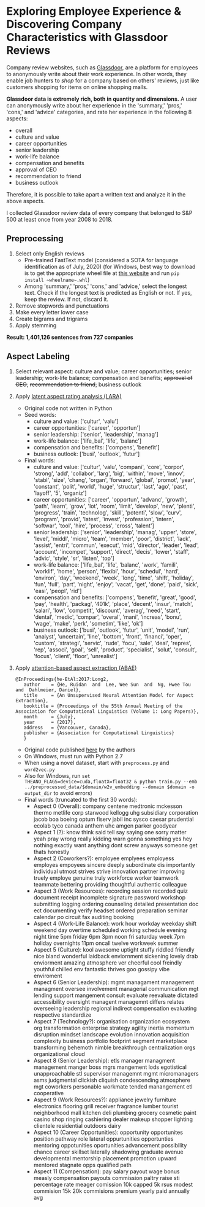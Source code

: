 # Exploring Employee Experience & Discovering Company Characteristics with Glassdoor Reviews
Company review websites, such as [Glassdoor](https://www.glassdoor.com/index.htm), are a platform for employees to anonymously write about their work experience.
In other words, they enable job hunters to *shop* for a company based on others' reviews, just like customers shopping for items on online shopping malls.

**Glassdoor data is extremely rich, both in quantity and dimensions.** A user can anonymously write about her experience in the 'summary,' 'pros,' 'cons,' and 'advice' categories, and rate her experience in the following 8 aspects:
- overall
- culture and value
- career opportunities
- senior leadership
- work-life balance
- compensation and benefits
- approval of CEO
- recommendation to friend
- business outlook

Therefore, it is possible to take apart a written text and analyze it in the above aspects.

I collected Glassdoor review data of every company that belonged to S&P 500 at least once from year 2008 to 2018.


## Preprocessing
1. Select only English reviews
   - Pre-trained FastText model (considered a SOTA for language identification as of July, 2020) (for Windows, best way to download is to get the appropriate wheel file at [this website](https://www.lfd.uci.edu/~gohlke/pythonlibs/#fasttext) and run `pip install ~wheelname~.whl`)
   - Among 'summary,' 'pros,' 'cons,' and 'advice,' select the longest text. Check if the longest text is predicted as English or not. If yes, keep the review. If not, discard it.
2. Remove stopwords and punctuations
3. Make every letter lower case
4. Create bigrams and trigrams
5. Apply stemming

**Result: 1,401,126 sentences from 727 companies**


## Aspect Labeling
1. Select relevant aspect: culture and value; career opportunities; senior leadership; work-life balance; compensation and benefits; ~~approval of CEO~~; ~~recommendation to friend~~; business outlook
2. Apply [latent aspect rating analysis (LARA)](https://www.cs.virginia.edu/~hw5x/paper/rp166f-wang.pdf)
   - Original code not written in Python
   - Seed words:
      - culture and value: ['cultur', 'valu']
      - career opportunities: ['career', 'opportun']
      - senior leadership: ['senior', 'leadership', 'manag']
      - work-life balance: ['life_bal', 'life', 'balanc']
      - compensation and benefits: ['compens', 'benefit']
      - business outlook: ['busi', 'outlook', 'futur']
   - Final words:
      - culture and value: ['cultur', 'valu', 'compani', 'core', 'corpor', 'strong', 'add', 'collabor', 'larg', 'big', 'within', 'move', 'innov', 'stabl', 'size', 'chang', 'organ', 'forward', 'global', 'promot', 'year', 'constant', 'polit', 'world', 'huge', 'structur', 'last', 'ago', 'past', 'layoff', '5', 'organiz']
      - career opportunities: ['career', 'opportun', 'advanc', 'growth', 'path', 'learn', 'grow', 'lot', 'room', 'limit', 'develop', 'new', 'plenti', 'progress', 'train', 'technolog', 'skill', 'potenti', 'slow', 'curv', 'program', 'provid', 'latest', 'invest', 'profession', 'intern', 'softwar', 'tool', 'hire', 'process', 'cross', 'talent']
      - senior leadership: ['senior', 'leadership', 'manag', 'upper', 'store', 'level', 'middl', 'micro', 'team', 'member', 'poor', 'district', 'lack', 'assist', 'entri', 'commun', 'execut', 'mid', 'director', 'leader', 'lead', 'account', 'incompet', 'support', 'direct', 'decis', 'lower', 'staff', 'advic', 'style', 'sr', 'listen', 'top']
      - work-life balance: ['life_bal', 'life', 'balanc', 'work', 'famili', 'worklif', 'home', 'person', 'flexibl', 'hour', 'schedul', 'hard', 'environ', 'day', 'weekend', 'week', 'long', 'time', 'shift', 'holiday', 'fun', 'full', 'part', 'night', 'enjoy', 'vacat', 'get', 'done', 'paid', 'sick', 'easi', 'peopl', 'rid']
      - compensation and benefits: ['compens', 'benefit', 'great', 'good', 'pay', 'health', 'packag', '401k', 'place', 'decent', 'insur', 'match', 'salari', 'low', 'competit', 'discount', 'averag', 'need', 'start', 'dental', 'medic', 'compar', 'overal', 'mani', 'increas', 'bonu', 'wage', 'make', 'perk', 'sometim', 'like', 'ok']
      - business outlook: ['busi', 'outlook', 'futur', 'unit', 'model', 'run', 'analyst', 'uncertain', 'line', 'bottom', 'front', 'financi', 'oper', 'custom', 'strategi', 'servic', 'rude', 'focu', 'sale', 'deal', 'repres', 'rep', 'associ', 'goal', 'sell', 'product', 'specialist', 'solut', 'consult', 'focus', 'client', 'floor', 'unrealist']
3. Apply [attention-based aspect extraction (ABAE)](https://www.aclweb.org/anthology/P17-1036.pdf)
   ```
   @InProceedings{he-EtAl:2017:Long2,
      author    = {He, Ruidan  and  Lee, Wee Sun  and  Ng, Hwee Tou  and  Dahlmeier, Daniel},
      title     = {An Unsupervised Neural Attention Model for Aspect Extraction},
      booktitle = {Proceedings of the 55th Annual Meeting of the Association for Computational Linguistics (Volume 1: Long Papers)},
      month     = {July},
      year      = {2017},
      address   = {Vancouver, Canada},
      publisher = {Association for Computational Linguistics}
      }
   ```

   - Original code published [here](https://github.com/ruidan/Unsupervised-Aspect-Extraction) by the authors
   - On Windows, must run with Python 2.7
   - When using a novel dataset, start with `preprocess.py` and `word2vec.py`
   - Also for Windows, run `set THEANO_FLAGS=device=cuda,floatX=float32 & python train.py --emb ../preprocessed_data/$domain/w2v_embedding --domain $domain -o output_dir` to avoid errors)
   - Final words (truncated to the first 30 words):
     - Aspect 0 (Overall): company centene medtronic mckesson thermo metlife corp starwood kellogg uhg subsidiary corporation jacob boa boeing optum fiserv jabil inc sysco caesar prudential ecolab tyco canada anthem uhc amgen parker goodyear
     - Aspect 1 (?): know think said tell say saying one sorry matter yeah pray wrong really kidding warn gonna something yes hey nothing exactly want anything dont screw anyways someone get thats honestly
     - Aspect 2 (Coworkers?): employee emplyees employess employes empoyees sincere deeply subordinate dis importantly individual utmost strives strive innovation partner improving truely employe genuine truly workforce worker teamwork teammate bettering providing thoughtful authentic colleague
     - Aspect 3 (Work Resources): recording session recorded quiz document receipt incomplete signature password workshop submitting logging ordering counseling detailed presentation doc ect documenting verify headset ordered preparation seminar calendar po circuit fax auditing booking
     - Aspect 4 (Work-Life Balance): work hour workday weekday shift weekend day overtime scheduled working schedule evening night time 5pm friday 6pm 3pm noon fri saturday week 7pm holiday overnights 11pm oncall twelve workweek summer
     - Aspect 5 (Culture): kool awesome uptight stuffy riddled friendly nice bland wonderful laidback enviornment sickening lovely drab enviorment amazing atmosphere ver cheerful cool freindly youthful chilled env fantastic thrives goo gossipy vibe enviroment
     - Aspect 6 (Senior Leadership): mgmt managament management managment oversee involvement managerial communication mgt lending support mangement consult evaluate reevaluate dictated accessibility oversight managent managemnt differs relates overseeing leadership regional indirect compensation evaluating respective standardize
     - Aspect 7 (Technology?): organisation organization ecosystem org transformation enterprise strategy agility inertia momentum disruption mindset landscape evolution innovation acquisition complexity business portfolio footprint segment marketplace transforming behemoth nimble breakthrough centralization orgs organizational cloud
     - Aspect 8 (Senior Leadership): etls manager managment management manger boss mgrs mangement lods egotistical unapproachable stl supervisor managemnt mgmt micromanagers asms judgmental clickish cliquish condescending atmosphere mgt coworkers personable workmate tended manangement etl cooperative
     - Aspect 9 (Work Resources?): appliance jewelry furniture electronics flooring grill receiver fragrance lumber tourist neighborhood mall kitchen deli plumbing grocery cosmetic paint casino shop ringing cashiering dealer makeup shopper lighting clientele residential outdoors dairy
     - Aspect 10 (Career Opportunities): opportunity opportunites position pathway role lateral oppurtunities opportunties mentoring oppotunities oportunities advancement possibility chance career skillset laterally shadowing graduate avenue developmental mentorship placement promotion upward mentored stagnate opps qualified path
     - Aspect 11 (Compensation): pay salary payout wage bonus measly compensation payouts commission paltry raise sti percentage rate meager comission 10k capped 5k rsus modest commision 15k 20k commisions premium yearly paid annually avg

